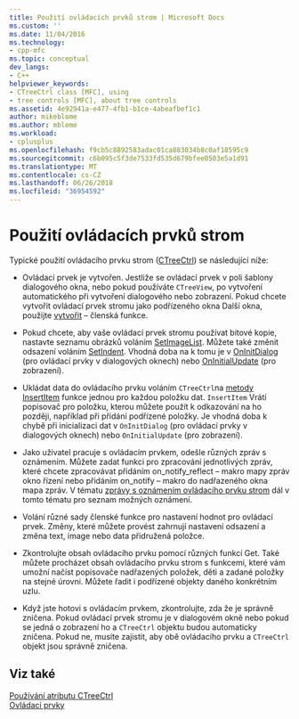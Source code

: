 ```yaml
---
title: Použití ovládacích prvků strom | Microsoft Docs
ms.custom: ''
ms.date: 11/04/2016
ms.technology:
- cpp-mfc
ms.topic: conceptual
dev_langs:
- C++
helpviewer_keywords:
- CTreeCtrl class [MFC], using
- tree controls [MFC], about tree controls
ms.assetid: 4e92941a-e477-4fb1-b1ce-4abeafbef1c1
author: mikeblome
ms.author: mblome
ms.workload:
- cplusplus
ms.openlocfilehash: f9cb5c8892583adac01ca883034b8c0af18595c9
ms.sourcegitcommit: c6b095c5f3de7533fd535d679bfee0503e5a1d91
ms.translationtype: MT
ms.contentlocale: cs-CZ
ms.lasthandoff: 06/26/2018
ms.locfileid: "36954592"
---
```

# <a name="using-tree-controls"></a>Použití ovládacích prvků strom
Typické použití ovládacího prvku strom ([CTreeCtrl](../mfc/reference/ctreectrl-class.md)) se následující níže:  
  
-   Ovládací prvek je vytvořen. Jestliže se ovládací prvek v poli šablony dialogového okna, nebo pokud používáte `CTreeView`, po vytvoření automatického při vytvoření dialogového nebo zobrazení. Pokud chcete vytvořit ovládací prvek stromu jako podřízeného okna Další okna, použijte [vytvořit](../mfc/reference/ctreectrl-class.md#create) – členská funkce.  
  
-   Pokud chcete, aby vaše ovládací prvek stromu používat bitové kopie, nastavte seznamu obrázků voláním [SetImageList](../mfc/reference/ctreectrl-class.md#setimagelist). Můžete také změnit odsazení voláním [SetIndent](../mfc/reference/ctreectrl-class.md#setindent). Vhodná doba na k tomu je v [OnInitDialog](../mfc/reference/cdialog-class.md#oninitdialog) (pro ovládací prvky v dialogových oknech) nebo [OnInitialUpdate](../mfc/reference/cview-class.md#oninitialupdate) (pro zobrazení).  
  
-   Ukládat data do ovládacího prvku voláním `CTreeCtrl`na [metody InsertItem](../mfc/reference/ctreectrl-class.md#insertitem) funkce jednou pro každou položku dat. `InsertItem` Vrátí popisovač pro položku, kterou můžete použít k odkazování na ho později, například při přidání podřízené položky. Je vhodná doba k chybě při inicializaci dat v `OnInitDialog` (pro ovládací prvky v dialogových oknech) nebo `OnInitialUpdate` (pro zobrazení).  
  
-   Jako uživatel pracuje s ovládacím prvkem, odešle různých zpráv s oznámením. Můžete zadat funkci pro zpracování jednotlivých zpráv, které chcete zpracovávat přidáním on_notify_reflect – makro mapy zpráv okno řízení nebo přidáním on_notify – makro do nadřazeného okna mapa zpráv. V tématu [zprávy s oznámením ovládacího prvku strom](../mfc/tree-control-notification-messages.md) dál v tomto tématu pro seznam možných oznámení.  
  
-   Volání různé sady členské funkce pro nastavení hodnot pro ovládací prvek. Změny, které můžete provést zahrnují nastavení odsazení a změna text, image nebo data přidružená položce.  
  
-   Zkontrolujte obsah ovládacího prvku pomocí různých funkcí Get. Také můžete procházet obsah ovládacího prvku strom s funkcemi, které vám umožní načíst popisovače nadřazených položek, děti a zadané položky na stejné úrovni. Můžete řadit i podřízené objekty daného konkrétním uzlu.  
  
-   Když jste hotovi s ovládacím prvkem, zkontrolujte, zda že je správně zničena. Pokud ovládací prvek stromu je v dialogovém okně nebo pokud se jedná o zobrazení ho a `CTreeCtrl` objektu budou automaticky zničena. Pokud ne, musíte zajistit, aby obě ovládacího prvku a `CTreeCtrl` objekt jsou správně zničena.  
  
## <a name="see-also"></a>Viz také  
 [Používání atributu CTreeCtrl](../mfc/using-ctreectrl.md)   
 [Ovládací prvky](../mfc/controls-mfc.md)

